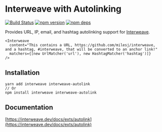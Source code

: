 # Interweave with Autolinking

[![Build Status](https://github.com/milesj/interweave/workflows/Build/badge.svg)](https://github.com/milesj/interweave/actions?query=branch%3Amaster)
[![npm version](https://badge.fury.io/js/interweave-autolink.svg)](https://www.npmjs.com/package/interweave-autolink)
[![npm deps](https://david-dm.org/milesj/interweave.svg?path=packages/autolink)](https://www.npmjs.com/package/interweave-autolink)

Provides URL, IP, email, and hashtag autolinking support for
[Interweave](https://github.com/milesj/interweave).

```tsx
<Interweave
  content="This contains a URL, https://github.com/milesj/interweave, and a hashtag, #interweave, that will be converted to an anchor link!"
  matchers={[new UrlMatcher('url'), new HashtagMatcher('hashtag')]}
/>
```

## Installation

```
yarn add interweave interweave-autolink
// Or
npm install interweave interweave-autolink
```

## Documentation

[https://interweave.dev/docs/exts/autolink](https://interweave.dev/docs/exts/autolink)
